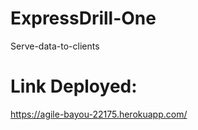 # ExpressDrill-One
Serve-data-to-clients


# Link Deployed:

https://agile-bayou-22175.herokuapp.com/
